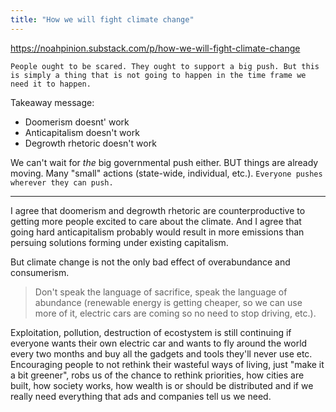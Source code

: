 ```yaml
---
title: "How we will fight climate change"
---
```


https://noahpinion.substack.com/p/how-we-will-fight-climate-change

`People ought to be scared. They ought to support a big push. But this is simply a thing that is not going to happen in the time frame we need it to happen.`

Takeaway message:
- Doomerism doesnt' work
- Anticapitalism doesn't work
- Degrowth rhetoric doesn't work

We can't wait for _the_ big governmental push either. 
BUT things are already moving. Many "small" actions (state-wide, individual, etc.). 
`Everyone pushes wherever they can push.`

-----

I agree that doomerism and degrowth rhetoric are counterproductive to getting more people excited to care about the climate. And I agree that going hard anticapitalism probably would result in more emissions than persuing solutions forming under existing capitalism.

But climate change is not the only bad effect of overabundance and consumerism. 

>Don't speak the language of sacrifice, speak the language of abundance (renewable energy is getting cheaper, so we can use more of it, electric cars are coming so no need to stop driving, etc.). 

Exploitation, pollution, destruction of ecostystem is still continuing if everyone wants their own electric car and wants to fly around the world every two months and buy all the gadgets and tools they'll never use etc. Encouraging people to not rethink their wasteful ways of living, just "make it a bit greener", robs us of the chance to rethink priorities, how cities are built, how society works, how wealth is or should be distributed and if we really need everything that ads and companies tell us we need.
